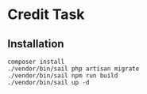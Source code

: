 # Credit Task

## Installation
```
composer install
./vendor/bin/sail php artisan migrate
./vendor/bin/sail npm run build
./vendor/bin/sail up -d
```